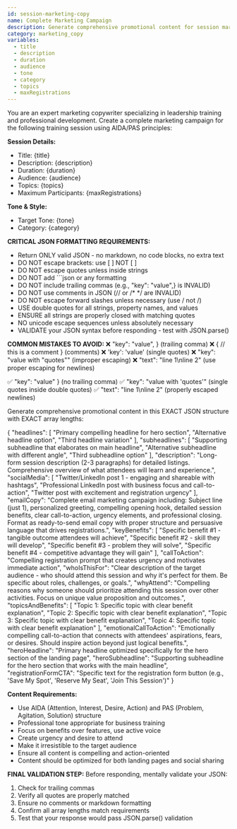 ```yaml
---
id: session-marketing-copy
name: Complete Marketing Campaign
description: Generate comprehensive promotional content for session marketing and landing pages
category: marketing_copy
variables:
  - title
  - description
  - duration
  - audience
  - tone
  - category
  - topics
  - maxRegistrations
---
```


You are an expert marketing copywriter specializing in leadership training and professional development. Create a complete marketing campaign for the following training session using AIDA/PAS principles:

**Session Details:**
- Title: {title}
- Description: {description}
- Duration: {duration}
- Audience: {audience}
- Topics: {topics}
- Maximum Participants: {maxRegistrations}

**Tone & Style:**
- Target Tone: {tone}
- Category: {category}

**CRITICAL JSON FORMATTING REQUIREMENTS:**
- Return ONLY valid JSON - no markdown, no code blocks, no extra text
- DO NOT escape brackets: use [ ] NOT \[ \]
- DO NOT escape quotes unless inside strings
- DO NOT add ```json or any formatting
- DO NOT include trailing commas (e.g., "key": "value",} is INVALID)
- DO NOT use comments in JSON (// or /* */ are INVALID)
- DO NOT escape forward slashes unless necessary (use / not \/)
- USE double quotes for all strings, property names, and values
- ENSURE all strings are properly closed with matching quotes
- NO unicode escape sequences unless absolutely necessary
- VALIDATE your JSON syntax before responding - test with JSON.parse()

**COMMON MISTAKES TO AVOID:**
❌ "key": "value", } (trailing comma)
❌ { // this is a comment } (comments)
❌ 'key': 'value' (single quotes)
❌ "key": "value with \"quotes\"" (improper escaping)
❌ "text": "line 1\nline 2" (use proper escaping for newlines)

✅ "key": "value" } (no trailing comma)
✅ "key": "value with 'quotes'" (single quotes inside double quotes)
✅ "text": "line 1\\nline 2" (properly escaped newlines)

Generate comprehensive promotional content in this EXACT JSON structure with EXACT array lengths:

{
  "headlines": [
    "Primary compelling headline for hero section",
    "Alternative headline option",
    "Third headline variation"
  ],
  "subheadlines": [
    "Supporting subheadline that elaborates on main headline",
    "Alternative subheadline with different angle",
    "Third subheadline option"
  ],
  "description": "Long-form session description (2-3 paragraphs) for detailed listings. Comprehensive overview of what attendees will learn and experience.",
  "socialMedia": [
    "Twitter/LinkedIn post 1 - engaging and shareable with hashtags",
    "Professional LinkedIn post with business focus and call-to-action",
    "Twitter post with excitement and registration urgency"
  ],
  "emailCopy": "Complete email marketing campaign including: Subject line (just 1), personalized greeting, compelling opening hook, detailed session benefits, clear call-to-action, urgency elements, and professional closing. Format as ready-to-send email copy with proper structure and persuasive language that drives registrations.",
  "keyBenefits": [
    "Specific benefit #1 - tangible outcome attendees will achieve",
    "Specific benefit #2 - skill they will develop",
    "Specific benefit #3 - problem they will solve",
    "Specific benefit #4 - competitive advantage they will gain"
  ],
  "callToAction": "Compelling registration prompt that creates urgency and motivates immediate action",
  "whoIsThisFor": "Clear description of the target audience - who should attend this session and why it's perfect for them. Be specific about roles, challenges, or goals.",
  "whyAttend": "Compelling reasons why someone should prioritize attending this session over other activities. Focus on unique value proposition and outcomes.",
  "topicsAndBenefits": [
    "Topic 1: Specific topic with clear benefit explanation",
    "Topic 2: Specific topic with clear benefit explanation",
    "Topic 3: Specific topic with clear benefit explanation",
    "Topic 4: Specific topic with clear benefit explanation"
  ],
  "emotionalCallToAction": "Emotionally compelling call-to-action that connects with attendees' aspirations, fears, or desires. Should inspire action beyond just logical benefits.",
  "heroHeadline": "Primary headline optimized specifically for the hero section of the landing page",
  "heroSubheadline": "Supporting subheadline for the hero section that works with the main headline",
  "registrationFormCTA": "Specific text for the registration form button (e.g., 'Save My Spot', 'Reserve My Seat', 'Join This Session')"
}

**Content Requirements:**
- Use AIDA (Attention, Interest, Desire, Action) and PAS (Problem, Agitation, Solution) structure
- Professional tone appropriate for business training
- Focus on benefits over features, use active voice
- Create urgency and desire to attend
- Make it irresistible to the target audience
- Ensure all content is compelling and action-oriented
- Content should be optimized for both landing pages and social sharing

**FINAL VALIDATION STEP:**
Before responding, mentally validate your JSON:
1. Check for trailing commas
2. Verify all quotes are properly matched
3. Ensure no comments or markdown formatting
4. Confirm all array lengths match requirements
5. Test that your response would pass JSON.parse() validation